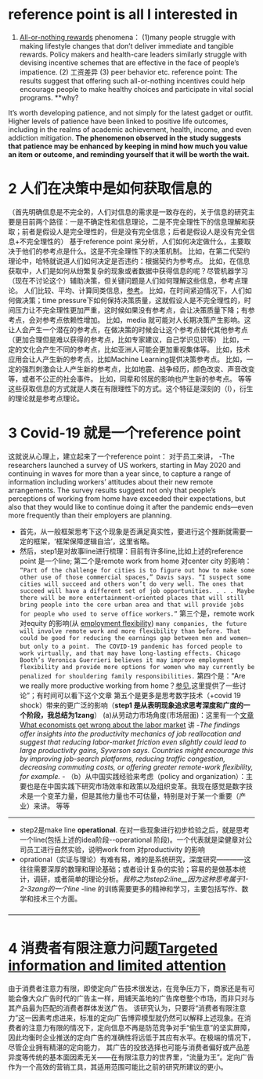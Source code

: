 # reference point is all I interested in
1. [All-or-nothing rewards](https://review.chicagobooth.edu/behavioral-science/2021/article/all-or-nothing-rewards-could-motivate-impatient-people)
phenomena：
(1)many people struggle with making lifestyle changes that don’t deliver immediate and tangible rewards.
Policy makers and health-care leaders similarly struggle with devising incentive schemes that are effective in the face of people’s impatience.
(2) 工资差异
(3) peer behavior
etc.
reference point: The results suggest that offering such all-or-nothing incentives could help encourage people
to make healthy choices and participate in vital social programs. **why?

It’s worth developing patience, and not simply for the latest gadget or outfit. Higher levels of patience have been linked to positive life outcomes, 
including in the realms of academic achievement, health, income, and even addiction mitigation. 
**The phenomenon observed in the study suggests that patience may be enhanced by keeping in mind how much you value an item or outcome, 
and reminding yourself that it will be worth the wait.**

# 2 人们在决策中是如何获取信息的
（首先明确信息是不完全的，人们对信息的需求是一致存在的，关于信息的研究主要是目前两个路径：一是不确定性和信息理论，二是不完全理性下的信息理解和获取；前者是假设人是完全理性的，但是没有完全信息；后者是假设人是没有完全信息+不完全理性的）
基于reference point 来分析，人们如何决定做什么，主要取决于他们的参考点是什么。这是不完全理性下的决策机制。
比如，在第二代契约理论中，哈特就说道人们如何决定是否违约：根据契约为参考点。
比如，在信息获取中，人们是如何从纷繁复杂的现象或者数据中获得信息的呢？尽管机器学习（现在不讨论这个）辅助决策，但关键问题是人们如何理解这些信息，参考点理论。
人们比较、平均、计算同类信息，[参考](https://review.chicagobooth.edu/behavioral-science/2021/article/numbers-or-words-how-predictions-are-presented-us-affects-how-we)。
比如，在时间紧迫情况下，人们如何做决策；time pressure下如何保持决策质量，这就假设人是不完全理性的，时间压力让不完全理性更加严重，这时候如果没有参考点，会让决策质量下降；有参考点，会对参考点依赖性增加。
比如，media 就可能对人长期决策产生影响。这让人会产生一个潜在的参考点，在做决策的时候会让这个参考点替代其他参考点（更加合理但是难以获得的参考点，比如专家建议，自己学识见识等）
比如，一定的文化会产生不同的参考点，比如亚洲人可能会更加重视集体等。
比如，技术应用会让人产生新的参考点，比如Machine Learning提供决策参考点。
比如，一定的强烈刺激会让人产生新的参考点，比如地震、战争经历，颜色改变、声音改变等，或者不公正的社会事件。
比如，同辈和邻居的影响也产生新的参考点。
等等
这些获取信息的方式就是人类在有限理性下的方式。这个特征是深刻的（I），衍生的理论就是参考点理论。

# 3 Covid-19 就是一个reference point 
这就说从心理上，建立起来了一个reference point： 对于员工来讲，
-The researchers launched a survey of US workers, starting in May 2020 and continuing in waves for more than a year since, to capture a range of information including workers’ attitudes about their new remote arrangements. The survey results suggest not only that people’s perceptions of working from home have exceeded their expectations, but also that they would like to continue doing it after the pandemic ends—even more frequently than their employers are planning.
- 首先，从一般框架思考下这个现象是否满足真实性，要进行这个推断就需要一定的框架，‘框架保障逻辑自洽’，这里省略。
- 然后，step1是对故事line进行梳理：目前有许多line,比如上述的reference point 是一个line; 第二个是remote work from home 对center city 的影响：
`“Part of the challenge for cities is to figure out how to make some other use of those commercial spaces,” Davis says. “I suspect some cities will succeed and others won’t do very well. The ones that succeed will have a different set of job opportunities. . . . Maybe there will be more entertainment-oriented places that will still bring people into the core urban area and that will provide jobs for people who used to serve office workers.”`
第三个是，remote work 对equity 的影响(从 [employment flexibility](https://review.chicagobooth.edu/economics/2020/video/why-crisis-could-prompt-more-women-join-labor-market))
`many companies, the future will involve remote work and more flexibility than before. That could be good for reducing the earnings gap between men and women—but only to a point. `
`The COVID-19 pandemic has forced people to work virtually, and that may have long-lasting effects. Chicago Booth’s Veronica Guerrieri believes it may improve employment flexibility and provide more options for women who may currently be penalized for shouldering family responsibilities.`
第四个是：“Are we really more productive working from home？[参见](https://review.chicagobooth.edu/economics/2021/article/are-we-really-more-productive-working-home),这里提供了一些讨论”；有时间可以看下这个文章
第五个是更多是思考数字技术（+covid 19 shock）带来的更广泛的影响（**step1 是从表明现象追求思考深度和广度的一个阶段，我总结为1zang**）
(a)从劳动力市场角度(市场层面)：这里有一个[文章What economists get wrong about the labor market](https://review.chicagobooth.edu/economics/2021/article/what-economists-get-wrong-about-labor-market) 讲
-*The findings offer insights into the productivity mechanics of job reallocation and suggest that reducing labor-market friction even slightly could lead to large productivity gains, Syverson says. Countries might encourage this by improving job-search platforms, reducing traffic congestion, decreasing commuting costs, or offering greater remote-work flexibility, for example.* -
（b）从中国实践经验来考虑（policy and organization）：主要也是在中国实践下研究市场效率和政策以及组织变革。我现在感觉是数字技术是一个变革力量，但是其他力量也不可估量，特别是对于某一个重要（产业）来讲。
等等
----------------------
- step2是make line **operational**. 在对一些现象进行初步检验之后，就是思考一个line(包括上述的idea阶段--operational 阶段)。一个代表就是梁健章对公司员工进行自然实验，说明work from 对productivity 的影响
- oprational（实证与理论）有难有易，难的是系统研究，深度研究————这往往需要深厚的数理和理论基础；或者设计复杂的实验；容易的是做基本统计，调研，或者简单的理论分析。*我称之为step2:line__因为这种思考属于1-2-3zang的一个line*
-line 的训练需要更多的精神和学习，主要包括写作、数学和技术三个方面。


————————————————————————————
# 4 消费者有限注意力问题[Targeted information and limited attention](https://www.gsm.pku.edu.cn/info/1318/23602.htm)
由于消费者注意力有限，即使定向广告技术很发达，在竞争压力下，商家还是有可能会像大众广告时代的广告主一样，用铺天盖地的广告席卷整个市场，而非只对与其产品最为匹配的消费者群体发送广告。
该研究认为，只要将“消费者有限注意力”这一因素考虑进来，标准的定向广告博弈模型就仍然可以解释上述现象。在消费者的注意力有限的情况下，定向信息不再是防范竞争对手“偷生意”的坚实屏障，
因此均衡时企业推送的定向广告的准确性将远低于其应有水平。在极端的情况下，尽管企业拥有精湛的定向能力，
其广告的投放选择也可能与消费者偏好或产品差异度等传统的基本面因素无关——在有限注意力的世界里，“流量为王”。定向广告作为一个高效的营销工具，其适用范围可能比之前的研究所建议的更小。




